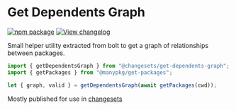 # Get Dependents Graph

[![npm package](https://img.shields.io/npm/v/@changesets/get-dependents-graph.svg)](https://npmjs.com/package/@changesets/get-dependents-graph)
[![View changelog](https://img.shields.io/badge/Explore%20Changelog-brightgreen)](./CHANGELOG.md)

Small helper utility extracted from bolt to get a graph of relationships between packages.

```ts
import { getDependentsGraph } from "@changesets/get-dependents-graph";
import { getPackages } from "@manypkg/get-packages";

let { graph, valid } = getDependentsGraph(await getPackages(cwd));
```

Mostly published for use in [changesets](https://www.npmjs.com/package/@changesets/cli)
